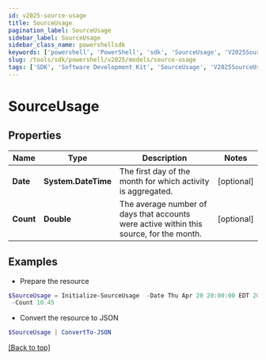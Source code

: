 ```yaml
---
id: v2025-source-usage
title: SourceUsage
pagination_label: SourceUsage
sidebar_label: SourceUsage
sidebar_class_name: powershellsdk
keywords: ['powershell', 'PowerShell', 'sdk', 'SourceUsage', 'V2025SourceUsage'] 
slug: /tools/sdk/powershell/v2025/models/source-usage
tags: ['SDK', 'Software Development Kit', 'SourceUsage', 'V2025SourceUsage']
---
```



# SourceUsage

## Properties

Name | Type | Description | Notes
------------ | ------------- | ------------- | -------------
**Date** | **System.DateTime** | The first day of the month for which activity is aggregated. | [optional] 
**Count** | **Double** | The average number of days that accounts were active within this source, for the month. | [optional] 

## Examples

- Prepare the resource
```powershell
$SourceUsage = Initialize-SourceUsage  -Date Thu Apr 20 20:00:00 EDT 2023 `
 -Count 10.45
```

- Convert the resource to JSON
```powershell
$SourceUsage | ConvertTo-JSON
```


[[Back to top]](#) 


